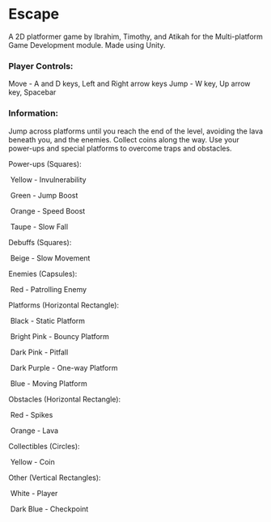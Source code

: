 # Escape

A 2D platformer game by Ibrahim, Timothy, and Atikah for the Multi-platform Game Development module. Made using Unity.

### Player Controls:

Move - A and D keys, Left and Right arrow keys
Jump - W key, Up arrow key, Spacebar

### Information:

Jump across platforms until you reach the end of the level, avoiding the lava beneath you, and the enemies. Collect coins along the way. Use your power-ups and special platforms to overcome traps and obstacles. 

Power-ups (Squares):

​		Yellow - Invulnerability

​		Green - Jump Boost

​		Orange - Speed Boost

​		Taupe - Slow Fall

Debuffs (Squares):

​		Beige - Slow Movement

Enemies (Capsules):

​		Red - Patrolling Enemy

Platforms (Horizontal Rectangle):

​		Black - Static Platform

​		Bright Pink - Bouncy Platform

​		Dark Pink - Pitfall

​		Dark Purple - One-way Platform

​		Blue - Moving Platform

Obstacles (Horizontal Rectangle):

​		Red - Spikes

​		Orange - Lava

Collectibles (Circles):

​		Yellow - Coin

Other (Vertical Rectangles):

​		White - Player

​		Dark Blue - Checkpoint
